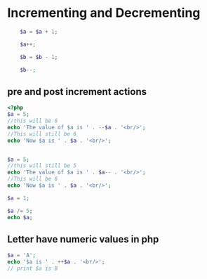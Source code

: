 # Incrementing and Decrementing

```php
    $a = $a + 1;

    $a++;

    $b = $b - 1;

    $b--;
```

## pre and post increment actions

```php
<?php 
$a = 5;
//this will be 6
echo 'The value of $a is ' . --$a . '<br/>'; 
//This will still be 6
echo 'Now $a is ' . $a . '<br/>'; 


$a = 5;
//this will still be 5
echo 'The value of $a is ' . $a-- . '<br/>'; 
//This will be 6
echo 'Now $a is ' . $a . '<br/>'; 

$a = 1;

$a /= 5;
echo $a;
```

## Letter have numeric values in php

```php
$a = 'A';
echo '$a is ' . ++$a . '<br/>';
// print $a is B
```
